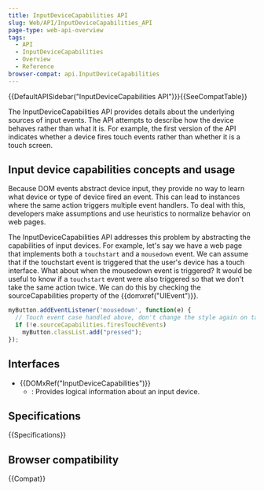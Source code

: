 ```yaml
---
title: InputDeviceCapabilities API
slug: Web/API/InputDeviceCapabilities_API
page-type: web-api-overview
tags:
  - API
  - InputDeviceCapabilities
  - Overview
  - Reference
browser-compat: api.InputDeviceCapabilities
---
```

{{DefaultAPISidebar("InputDeviceCapabilities API")}}{{SeeCompatTable}}

The InputDeviceCapabilities API provides details about the underlying sources of input events. The API attempts to describe how the device behaves rather than what it is. For example, the first version of the API indicates whether a device fires touch events rather than whether it is a touch screen.

## Input device capabilities concepts and usage

Because DOM events abstract device input, they provide no way to learn what device or type of device fired an event. This can lead to instances where the same action triggers multiple event handlers.  To deal with this, developers make assumptions and use heuristics to normalize behavior on web pages.

The InputDeviceCapabilities API addresses this problem by abstracting the capabilities of input devices. For example, let's say we have a web page that implements both a `touchstart` and a `mousedown` event. We can assume that if the touchstart event is triggered that the user's device has a touch interface.  What about when the mousedown event is triggered? It would be useful to know if a `touchstart` event were also triggered so that we don't take the same action twice. We can do this by checking the sourceCapabilities property of the {{domxref("UIEvent")}}.

```js
myButton.addEventListener('mousedown', function(e) {
  // Touch event case handled above, don't change the style again on tap.
  if (!e.sourceCapabilities.firesTouchEvents)
    myButton.classList.add("pressed");
});
```

## Interfaces

- {{DOMxRef("InputDeviceCapabilities")}}
  - : Provides logical information about an input device.

## Specifications

{{Specifications}}

## Browser compatibility

{{Compat}}

